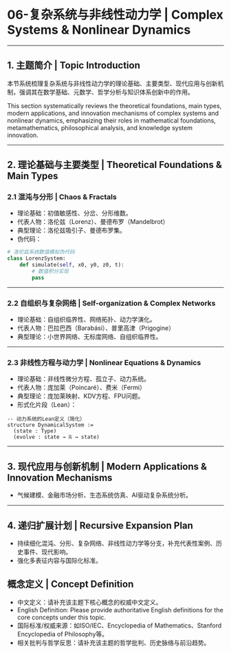 
# 06-复杂系统与非线性动力学 | Complex Systems & Nonlinear Dynamics

---

## 1. 主题简介 | Topic Introduction

本节系统梳理复杂系统与非线性动力学的理论基础、主要类型、现代应用与创新机制，强调其在数学基础、元数学、哲学分析与知识体系创新中的作用。

This section systematically reviews the theoretical foundations, main types, modern applications, and innovation mechanisms of complex systems and nonlinear dynamics, emphasizing their roles in mathematical foundations, metamathematics, philosophical analysis, and knowledge system innovation.

---

## 2. 理论基础与主要类型 | Theoretical Foundations & Main Types

### 2.1 混沌与分形 | Chaos & Fractals

- 理论基础：初值敏感性、分岔、分形维数。
- 代表人物：洛伦兹（Lorenz）、曼德布罗（Mandelbrot）
- 典型理论：洛伦兹吸引子、曼德布罗集。
- 伪代码：

```python
# 洛伦兹系统数值模拟伪代码
class LorenzSystem:
    def simulate(self, x0, y0, z0, t):
        # 数值积分实现
        pass
```

---

### 2.2 自组织与复杂网络 | Self-organization & Complex Networks

- 理论基础：自组织临界性、网络拓扑、动力学演化。
- 代表人物：巴拉巴西（Barabási）、普里高津（Prigogine）
- 典型理论：小世界网络、无标度网络、自组织临界性。

---

### 2.3 非线性方程与动力学 | Nonlinear Equations & Dynamics

- 理论基础：非线性微分方程、孤立子、动力系统。
- 代表人物：庞加莱（Poincaré）、费米（Fermi）
- 典型理论：庞加莱映射、KDV方程、FPU问题。
- 形式化片段（Lean）：

```lean
-- 动力系统的Lean定义（简化）
structure DynamicalSystem :=
  (state : Type)
  (evolve : state → ℝ → state)
```

---

## 3. 现代应用与创新机制 | Modern Applications & Innovation Mechanisms

- 气候建模、金融市场分析、生态系统仿真、AI驱动复杂系统分析。

---

## 4. 递归扩展计划 | Recursive Expansion Plan

- 持续细化混沌、分形、复杂网络、非线性动力学等分支，补充代表性案例、历史事件、现代影响。
- 强化多表征内容与国际化标准。

## 概念定义 | Concept Definition

- 中文定义：请补充该主题下核心概念的权威中文定义。
- English Definition: Please provide authoritative English definitions for the core concepts under this topic.
- 国际标准/权威来源：如ISO/IEC、Encyclopedia of Mathematics、Stanford Encyclopedia of Philosophy等。
- 相关批判与哲学反思：请补充该主题的哲学批判、历史脉络与前沿趋势。
